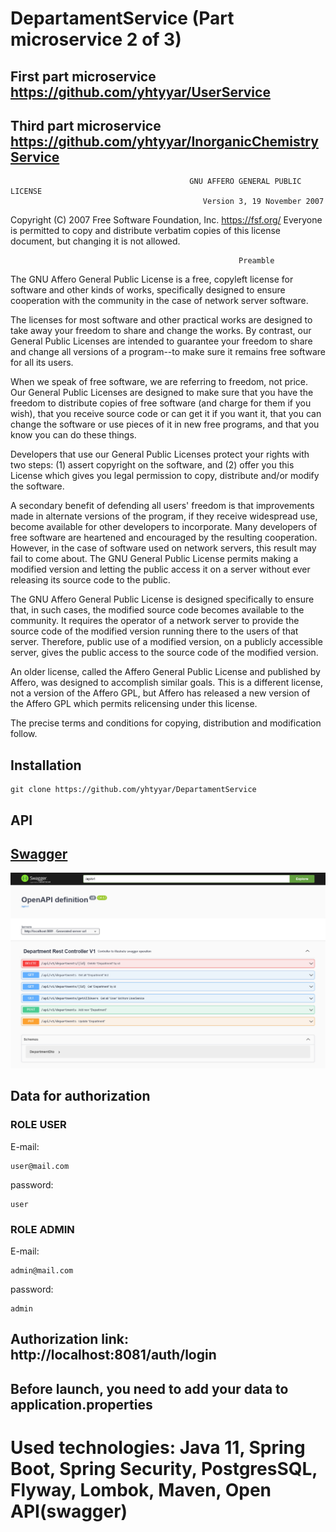 # DepartamentService  (Part microservice 2 of 3)

## First part microservice  https://github.com/yhtyyar/UserService

## Third part microservice https://github.com/yhtyyar/InorganicChemistryService



                                            GNU AFFERO GENERAL PUBLIC LICENSE
                                               Version 3, 19 November 2007

Copyright (C) 2007 Free Software Foundation, Inc. <https://fsf.org/>
Everyone is permitted to copy and distribute verbatim copies
of this license document, but changing it is not allowed.

                                                       Preamble

The GNU Affero General Public License is a free, copyleft license for
software and other kinds of works, specifically designed to ensure
cooperation with the community in the case of network server software.

The licenses for most software and other practical works are designed
to take away your freedom to share and change the works.  By contrast,
our General Public Licenses are intended to guarantee your freedom to
share and change all versions of a program--to make sure it remains free
software for all its users.

When we speak of free software, we are referring to freedom, not
price.  Our General Public Licenses are designed to make sure that you
have the freedom to distribute copies of free software (and charge for
them if you wish), that you receive source code or can get it if you
want it, that you can change the software or use pieces of it in new
free programs, and that you know you can do these things.

Developers that use our General Public Licenses protect your rights
with two steps: (1) assert copyright on the software, and (2) offer
you this License which gives you legal permission to copy, distribute
and/or modify the software.

A secondary benefit of defending all users' freedom is that
improvements made in alternate versions of the program, if they
receive widespread use, become available for other developers to
incorporate.  Many developers of free software are heartened and
encouraged by the resulting cooperation.  However, in the case of
software used on network servers, this result may fail to come about.
The GNU General Public License permits making a modified version and
letting the public access it on a server without ever releasing its
source code to the public.

The GNU Affero General Public License is designed specifically to
ensure that, in such cases, the modified source code becomes available
to the community.  It requires the operator of a network server to
provide the source code of the modified version running there to the
users of that server.  Therefore, public use of a modified version, on
a publicly accessible server, gives the public access to the source
code of the modified version.

An older license, called the Affero General Public License and
published by Affero, was designed to accomplish similar goals.  This is
a different license, not a version of the Affero GPL, but Affero has
released a new version of the Affero GPL which permits relicensing under
this license.

The precise terms and conditions for copying, distribution and
modification follow.



## Installation


 ````
 git clone https://github.com/yhtyyar/DepartamentService
 ````
 
 ## API 
 
 ##  <a href="http://localhost:8081/swagger-ui/index.html"> Swagger </a>


![Image alt](https://github.com/yhtyyar/DepartamentService/raw/master/src/main/resources/screenshots/Swagger_UI_DepartmentService.png)
 
 
 ## Data for authorization
 
 ### ROLE USER
 
 E-mail:
 ````
 user@mail.com
 ````
 password:
  ````
 user
 ````
 
 ### ROLE ADMIN
 
  E-mail:
  ````
 admin@mail.com
 ````
 password:
  ````
 admin
 ````
 
 ## Authorization link:  http://localhost:8081/auth/login 

## Before launch, you need to add your data to application.properties

# Used technologies: Java 11, Spring Boot, Spring Security, PostgresSQL, Flyway, Lombok, Maven, Open API(swagger)

